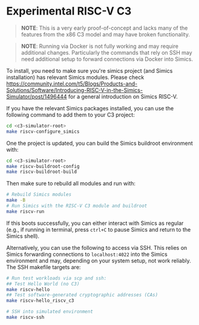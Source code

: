 # Experimental RISC-V C3

> **NOTE**: This is a very early proof-of-concept and lacks many of the features from the x86 C3 model and may have broken functionality.

> **NOTE**: Running via Docker is not fully working and may require additional changes. Particularly the commands that rely on SSH may need additional setup to forward connections via Docker into Simics.

To install, you need to make sure you're simics project (and Simics installation) has relevant Simics modules. Please check
<https://community.intel.com/t5/Blogs/Products-and-Solutions/Software/Introducing-RISC-V-in-the-Simics-Simulator/post/1496444>
for a general introduction on Simics RISC-V.

If you have the relevant Simics packages installed, you can use the
following command to add them to your C3 project:

```bash
cd <c3-simulator-root>
make riscv-configure_simics
```

One the project is updated, you can build the Simics buildroot
environment with:

```bash
cd <c3-simulator-root>
make riscv-buildroot-config
make riscv-buildroot-build
```

Then make sure to rebuild all modules and run with:

```bash
# Rebuild Simics modules
make -B
# Run Simics with the RISC-V C3 module and buildroot
make riscv-run
```

If this boots successfully, you can either interact with Simics
as regular (e.g., if running in terminal, press `ctrl+C` to pause Simics and return to the Simics shell).


Alternatively, you can use the following to access via SSH. This relies
on Simics forwarding connections to `localhost:4022` into the Simics
environment and may, depending on your system setup, not work reliably.
The SSH makefile targets are:

```bash
# Run test workloads via scp and ssh:
## Test Hello World (no C3)
make riscv-hello
## Test software-generated cryptographic addresses (CAs)
make riscv-hello_riscv_c3

# SSH into simulated environment
make riscv-ssh
```
